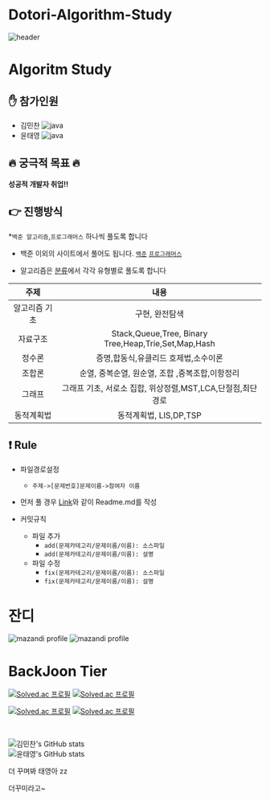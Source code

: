 # Dotori-Algorithm-Study

![header](https://capsule-render.vercel.app/api?type=waving&color=auto&height=300&section=header&text=Dotori%20Algorithm&fontSize=90)

# Algoritm Study
   
    
## :raised_hand: 참가인원 
* 김민찬  ![java](https://img.shields.io./badge/java-007396.svg?style=for-the-badfe&logo=java&logoColor=white)
* 윤태영  ![java](https://img.shields.io./badge/java-007396.svg?style=for-the-badfe&logo=java&logoColor=white)

## :fire: 궁극적 목표 :fire:

**성공적 개발자 취업!!**

## :point_right: 진행방식 

*`백준 알고리즘`,`프로그래머스` 하나씩 풀도록 합니다

* 백준 이외의 사이트에서 풀어도 됩니다.
        [`백준`](https://www.acmicpc.net/)
        [`프로그래머스`](https://programmers.co.kr/?utm_source=google&utm_medium=cpc&utm_campaign=brand_prgms_pc&gclid=CjwKCAjw_b6WBhAQEiwAp4HyICFsvajaE1xCWVrBBqKVblpj4NsVUuVLihtHSh3cQL4zwGvhaqX3ohoCvCQQAvD_BwE)
    
* 알고리즘은 [분류](https://www.acmicpc.net/problem/tags)에서 각각 유형별로 풀도록 합니다 
   
      
 |주제|내용|
 |:---:|:---:|
 |알고리즘 기초 | 구현, 완전탐색|
 |자료구조| Stack,Queue,Tree, Binary Tree,Heap,Trie,Set,Map,Hash|
 |정수론| 증명,합동식,유클리드 호제법,소수이론|
 |조합론| 순열, 중복순열, 원순열, 조합 ,중복조합,이항정리| 
 |그래프| 그래프 기초, 서로소 집합, 위상정렬,MST,LCA,단절점,최단경로|
 |동적계획법| 동적계획법, LIS,DP,TSP|
  
## :exclamation:  Rule 

- 파일경로설정
   - `주제->[문제번호]문제이름->참여자 이름`  
    
         
- 먼저 풀 경우 [Link](https://github.com/brsss123/Dotori-Algorithm-Study/tree/main/%EA%B5%AC%ED%98%84/%5B1026%5D%20%EB%B3%B4%EB%AC%BC)와 같이 Readme.md를 작성



- 커밋규칙

   - 파일 추가
      - `add(문제카테고리/문제이름/이름): 소스파일`
      - `add(문제카테고리/문제이름/이름): 설명`
   - 파일 수정
      - `fix(문제카테고리/문제이름/이름): 소스파일`
      - `fix(문제카테고리/문제이름/이름): 설명`


# 잔디
<!-- BackJoon Tier -->
![mazandi profile](http://mazandi.herokuapp.com/api?handle=dbsxodud01&theme=warm)
![mazandi profile](http://mazandi.herokuapp.com/api?handle=min077&theme=warm)



# BackJoon Tier
<!-- BOX -->
[![Solved.ac 프로필](http://mazassumnida.wtf/api/v2/generate_badge?boj=dbsxodud01)](https://solved.ac/dbsxodud01)
[![Solved.ac 프로필](http://mazassumnida.wtf/api/v2/generate_badge?boj=min077)](https://solved.ac/min077)


<!-- MINI -->
[![Solved.ac 프로필](http://mazassumnida.wtf/api/mini/generate_badge?boj=dbsxodud01)](https://solved.ac/dbsxodud01)
[![Solved.ac 프로필](http://mazassumnida.wtf/api/mini/generate_badge?boj=min077)](https://solved.ac/min077)

<br>

![김민찬's GitHub stats](https://github-readme-stats.vercel.app/api?username=nsmchan&show_icons=true&theme=dark)   
![윤태영's GitHub stats](https://github-readme-stats.vercel.app/api?username=brsss&show_icons=true&theme=dark)   

더 꾸며봐 태영아 zz
 
더꾸미라고~


